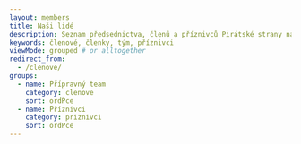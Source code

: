 ```yaml
---
layout: members
title: Naši lidé
description: Seznam předsednictva, členů a příznivců Pirátské strany na Praze 15.
keywords: členové, členky, tým, příznivci
viewMode: grouped # or alltogether
redirect_from:
  - /clenove/
groups:  
  - name: Přípravný team
    category: clenove
    sort: ordPce
  - name: Příznivci
    category: priznivci
    sort: ordPce  
---
```

